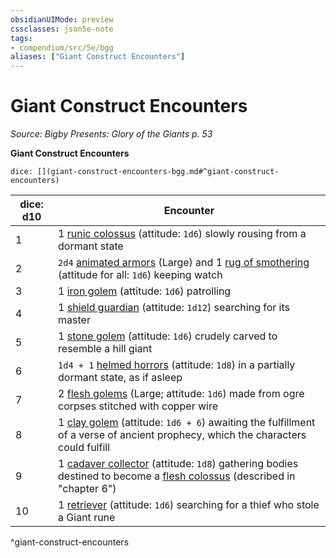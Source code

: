 ```yaml
---
obsidianUIMode: preview
cssclasses: json5e-note
tags:
- compendium/src/5e/bgg
aliases: ["Giant Construct Encounters"]
---
```

# Giant Construct Encounters
*Source: Bigby Presents: Glory of the Giants p. 53* 

**Giant Construct Encounters**

`dice: [](giant-construct-encounters-bgg.md#^giant-construct-encounters)`

| dice: d10 | Encounter |
|-----------|-----------|
| 1 | 1 [runic colossus](/3-Mechanics/CLI/bestiary/construct/runic-colossus-bgg.md) (attitude: `1d6`) slowly rousing from a dormant state |
| 2 | `2d4` [animated armors](/3-Mechanics/CLI/bestiary/construct/animated-armor.md) (Large) and 1 [rug of smothering](/3-Mechanics/CLI/bestiary/construct/rug-of-smothering.md) (attitude for all: `1d6`) keeping watch |
| 3 | 1 [iron golem](/3-Mechanics/CLI/bestiary/construct/iron-golem.md) (attitude: `1d6`) patrolling |
| 4 | 1 [shield guardian](/3-Mechanics/CLI/bestiary/construct/shield-guardian.md) (attitude: `1d12`) searching for its master |
| 5 | 1 [stone golem](/3-Mechanics/CLI/bestiary/construct/stone-golem.md) (attitude: `1d6`) crudely carved to resemble a hill giant |
| 6 | `1d4 + 1` [helmed horrors](/3-Mechanics/CLI/bestiary/construct/helmed-horror.md) (attitude: `1d8`) in a partially dormant state, as if asleep |
| 7 | 2 [flesh golems](/3-Mechanics/CLI/bestiary/construct/flesh-golem.md) (Large; attitude: `1d6`) made from ogre corpses stitched with copper wire |
| 8 | 1 [clay golem](/3-Mechanics/CLI/bestiary/construct/clay-golem.md) (attitude: `1d6 + 6`) awaiting the fulfillment of a verse of ancient prophecy, which the characters could fulfill |
| 9 | 1 [cadaver collector](/3-Mechanics/CLI/bestiary/construct/cadaver-collector-mpmm.md) (attitude: `1d8`) gathering bodies destined to become a [flesh colossus](/3-Mechanics/CLI/bestiary/construct/flesh-colossus-bgg.md) (described in "chapter 6") |
| 10 | 1 [retriever](/3-Mechanics/CLI/bestiary/construct/retriever-mpmm.md) (attitude: `1d6`) searching for a thief who stole a Giant rune |
^giant-construct-encounters